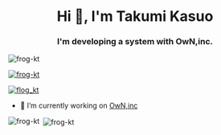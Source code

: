 <h1 align="center">Hi 👋, I'm Takumi Kasuo</h1>
<h3 align="center">I'm developing a system with OwN,inc.</h3>

<p align="left"> <img src="https://komarev.com/ghpvc/?username=frog-kt&label=Profile%20views&color=0e75b6&style=flat" alt="frog-kt" /> </p>

<p align="left"> <a href="https://github.com/ryo-ma/github-profile-trophy"><img src="https://github-profile-trophy.vercel.app/?username=frog-kt" alt="frog-kt" /></a> </p>

<p align="left"> <a href="https://twitter.com/flog_kt" target="blank"><img src="https://img.shields.io/twitter/follow/flog_kt?logo=twitter&style=for-the-badge" alt="flog_kt" /></a> </p>

- 🔭 I’m currently working on [OwN,inc](https://github.com/own-inc)

<p><img align="left" src="https://github-readme-stats.vercel.app/api/top-langs?username=frog-kt&show_icons=true&locale=en&layout=compact" alt="frog-kt" /></p>

<p>&nbsp;<img align="center" src="https://github-readme-stats.vercel.app/api?username=frog-kt&show_icons=true&locale=en" alt="frog-kt" /></p>
